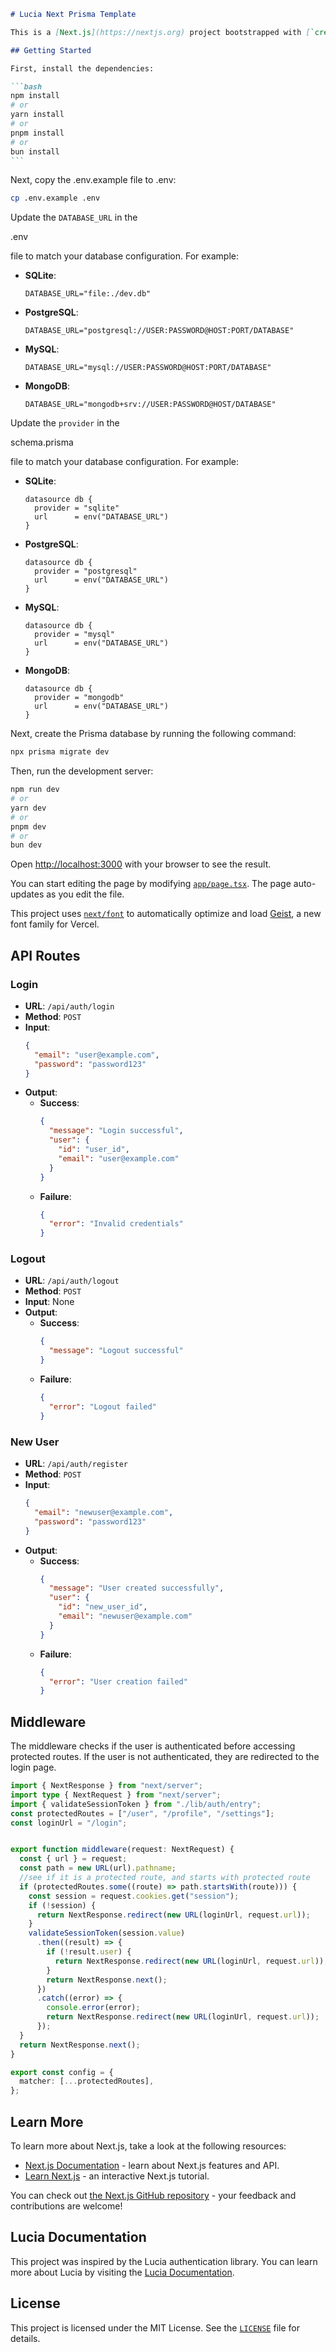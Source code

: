 ````markdown
# Lucia Next Prisma Template

This is a [Next.js](https://nextjs.org) project bootstrapped with [`create-next-app`](https://nextjs.org/docs/app/api-reference/cli/create-next-app).

## Getting Started

First, install the dependencies:

```bash
npm install
# or
yarn install
# or
pnpm install
# or
bun install
```
````

Next, copy the .env.example file to .env:

```bash
cp .env.example .env
```

Update the `DATABASE_URL` in the

.env

file to match your database configuration. For example:

- **SQLite**:

  ```env
  DATABASE_URL="file:./dev.db"
  ```

- **PostgreSQL**:

  ```env
  DATABASE_URL="postgresql://USER:PASSWORD@HOST:PORT/DATABASE"
  ```

- **MySQL**:

  ```env
  DATABASE_URL="mysql://USER:PASSWORD@HOST:PORT/DATABASE"
  ```

- **MongoDB**:
  ```env
  DATABASE_URL="mongodb+srv://USER:PASSWORD@HOST/DATABASE"
  ```

Update the `provider` in the

schema.prisma

file to match your database configuration. For example:

- **SQLite**:

  ```prisma
  datasource db {
    provider = "sqlite"
    url      = env("DATABASE_URL")
  }
  ```

- **PostgreSQL**:

  ```prisma
  datasource db {
    provider = "postgresql"
    url      = env("DATABASE_URL")
  }
  ```

- **MySQL**:

  ```prisma
  datasource db {
    provider = "mysql"
    url      = env("DATABASE_URL")
  }
  ```

- **MongoDB**:
  ```prisma
  datasource db {
    provider = "mongodb"
    url      = env("DATABASE_URL")
  }
  ```

Next, create the Prisma database by running the following command:

```bash
npx prisma migrate dev
```

Then, run the development server:

```bash
npm run dev
# or
yarn dev
# or
pnpm dev
# or
bun dev
```

Open [http://localhost:3000](http://localhost:3000) with your browser to see the result.

You can start editing the page by modifying [`app/page.tsx`](app/page.tsx). The page auto-updates as you edit the file.

This project uses [`next/font`](https://nextjs.org/docs/app/building-your-application/optimizing/fonts) to automatically optimize and load [Geist](https://vercel.com/font), a new font family for Vercel.

## API Routes

### Login

- **URL**: `/api/auth/login`
- **Method**: `POST`
- **Input**:
  ```json
  {
    "email": "user@example.com",
    "password": "password123"
  }
  ```
- **Output**:
  - **Success**:
    ```json
    {
      "message": "Login successful",
      "user": {
        "id": "user_id",
        "email": "user@example.com"
      }
    }
    ```
  - **Failure**:
    ```json
    {
      "error": "Invalid credentials"
    }
    ```

### Logout

- **URL**: `/api/auth/logout`
- **Method**: `POST`
- **Input**: None
- **Output**:
  - **Success**:
    ```json
    {
      "message": "Logout successful"
    }
    ```
  - **Failure**:
    ```json
    {
      "error": "Logout failed"
    }
    ```

### New User

- **URL**: `/api/auth/register`
- **Method**: `POST`
- **Input**:
  ```json
  {
    "email": "newuser@example.com",
    "password": "password123"
  }
  ```
- **Output**:
  - **Success**:
    ```json
    {
      "message": "User created successfully",
      "user": {
        "id": "new_user_id",
        "email": "newuser@example.com"
      }
    }
    ```
  - **Failure**:
    ```json
    {
      "error": "User creation failed"
    }
    ```

## Middleware

The middleware checks if the user is authenticated before accessing protected routes. If the user is not authenticated, they are redirected to the login page.

```typescript
import { NextResponse } from "next/server";
import type { NextRequest } from "next/server";
import { validateSessionToken } from "./lib/auth/entry";
const protectedRoutes = ["/user", "/profile", "/settings"];
const loginUrl = "/login";


export function middleware(request: NextRequest) {
  const { url } = request;
  const path = new URL(url).pathname;
  //see if it is a protected route, and starts with protected route
  if (protectedRoutes.some((route) => path.startsWith(route))) {
    const session = request.cookies.get("session");
    if (!session) {
      return NextResponse.redirect(new URL(loginUrl, request.url));
    }
    validateSessionToken(session.value)
      .then((result) => {
        if (!result.user) {
          return NextResponse.redirect(new URL(loginUrl, request.url));
        }
        return NextResponse.next();
      })
      .catch((error) => {
        console.error(error);
        return NextResponse.redirect(new URL(loginUrl, request.url));
      });
  }
  return NextResponse.next();
}

export const config = {
  matcher: [...protectedRoutes],
};

```

## Learn More

To learn more about Next.js, take a look at the following resources:

- [Next.js Documentation](https://nextjs.org/docs) - learn about Next.js features and API.
- [Learn Next.js](https://nextjs.org/learn) - an interactive Next.js tutorial.

You can check out [the Next.js GitHub repository](https://github.com/vercel/next.js) - your feedback and contributions are welcome!

## Lucia Documentation

This project was inspired by the Lucia authentication library. You can learn more about Lucia by visiting the [Lucia Documentation](https://lucia-auth.vercel.app/).

## License

This project is licensed under the MIT License. See the [`LICENSE`](LICENSE) file for details.
